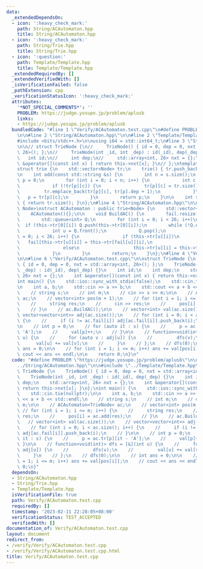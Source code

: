 ```yaml
---
data:
  _extendedDependsOn:
  - icon: ':heavy_check_mark:'
    path: String/ACAutomaton.hpp
    title: String/ACAutomaton.hpp
  - icon: ':heavy_check_mark:'
    path: String/Trie.hpp
    title: String/Trie.hpp
  - icon: ':question:'
    path: Template/Template.hpp
    title: Template/Template.hpp
  _extendedRequiredBy: []
  _extendedVerifiedWith: []
  _isVerificationFailed: false
  _pathExtension: cpp
  _verificationStatusIcon: ':heavy_check_mark:'
  attributes:
    '*NOT_SPECIAL_COMMENTS*': ''
    PROBLEM: https://judge.yosupo.jp/problem/aplusb
    links:
    - https://judge.yosupo.jp/problem/aplusb
  bundledCode: "#line 1 \"Verify/ACAutomaton.test.cpp\"\n#define PROBLEM \"https://judge.yosupo.jp/problem/aplusb\"\
    \n\n#line 2 \"String/ACAutomaton.hpp\"\n\n#line 2 \"Template/Template.hpp\"\n\n\
    #include <bits/stdc++.h>\n\nusing i64 = std::int64_t;\n#line 3 \"String/Trie.hpp\"\
    \n\n// struct TrieNode {\n//     TrieNode() { id = 0, dep = 0, nxt = std::array<int,\
    \ 26>(); };\n//     TrieNode(int _id, int _dep) : id(_id), dep(_dep) {}\n//  \
    \   int id;\n//     int dep;\n//     std::array<int, 26> nxt = {};\n//     int\
    \ &operator[](const int x) { return this->nxt[x]; }\n// };\ntemplate <class Node>\n\
    struct trie {\n    std::vector<Node> tr;\n    trie() { tr.push_back(Node()); };\n\
    \n    int add(const std::string &s) {\n        int n = s.size();\n        int\
    \ p = 0;\n        for (int i = 0; i < n; i++) {\n            int c = s[i] - 'A';\n\
    \            if (!tr[p][c]) {\n                tr[p][c] = tr.size();\n       \
    \         tr.emplace_back(tr[p][c], tr[p].dep + 1);\n            }\n         \
    \   p = tr[p][c];\n        }\n        return p;\n    }\n\n    int size() const\
    \ { return tr.size(); }\n};\n#line 4 \"String/ACAutomaton.hpp\"\n\ntemplate <class\
    \ Node>\nstruct ACAutomaton : public trie<Node> {\n    std::vector<int> fail;\n\
    \    ACAutomaton(){};\n\n    void BuildAC() {\n        fail.resize(this->tr.size());\n\
    \        std::queue<int> Q;\n        for (int i = 0; i < 26; i++)\n          \
    \  if (this->tr[0][i]) Q.push(this->tr[0][i]);\n        while (!Q.empty()) {\n\
    \            int u = Q.front();\n            Q.pop();\n            for (int i\
    \ = 0; i < 26; i++) {\n                if (this->tr[u][i])\n                 \
    \   fail[this->tr[u][i]] = this->tr[fail[u]][i],\n                    Q.push(this->tr[u][i]);\n\
    \                else\n                    this->tr[u][i] = this->tr[fail[u]][i];\n\
    \            }\n        }\n        return;\n    }\n};\n#line 4 \"Verify/ACAutomaton.test.cpp\"\
    \n\n#line 6 \"Verify/ACAutomaton.test.cpp\"\n\nstruct TrieNode {\n    TrieNode()\
    \ { id = 0, dep = 0, nxt = std::array<int, 26>(); };\n    TrieNode(int _id, int\
    \ _dep) : id(_id), dep(_dep) {}\n    int id;\n    int dep;\n    std::array<int,\
    \ 26> nxt = {};\n    int &operator[](const int x) { return this->nxt[x]; }\n};\n\
    int main() {\n    std::ios::sync_with_stdio(false);\n    std::cin.tie(nullptr);\n\
    \n    int a, b;\n    std::cin >> a >> b;\n    std::cout << a + b << std::endl;\n\
    \    // string s;\n    // int m;\n    // cin >> s >> m;\n\n    // ACAutomaton<TrieNode>\
    \ ac;\n    // vector<int> pos(m + 1);\n    // for (int i = 1; i <= m; i++) {\n\
    \    //     string res;\n    //     cin >> res;\n    //     pos[i] = ac.add(res);\n\
    \    // }\n    // ac.BuildAC();\n\n    // vector<int> val(ac.size());\n    //\
    \ vector<vector<int>> adj(ac.size());\n    // for (int i = 0; i < ac.size(); i++)\
    \ {\n    //     if (i != ac.fail[i]) adj[ac.fail[i]].push_back(i);\n    // }\n\
    \n    // int p = 0;\n    // for (auto it : s) {\n    //     p = ac.tr[p][it -\
    \ 'A'];\n    //     val[p]++;\n    // }\n\n    // function<void(int)> dfs = [&](int\
    \ u) {\n    //     for (auto v : adj[u]) {\n    //         dfs(v);\n    //   \
    \      val[u] += val[v];\n    //     }\n    // };\n    // dfs(0);\n\n    // int\
    \ ans = 0;\n\n    // for (int i = 1; i <= m; i++) ans += val[pos[i]];\n    //\
    \ cout << ans << endl;\n\n    return 0;\n}\n"
  code: "#define PROBLEM \"https://judge.yosupo.jp/problem/aplusb\"\n\n#include \"\
    ../String/ACAutomaton.hpp\"\n\n#include \"../Template/Template.hpp\"\n\nstruct\
    \ TrieNode {\n    TrieNode() { id = 0, dep = 0, nxt = std::array<int, 26>(); };\n\
    \    TrieNode(int _id, int _dep) : id(_id), dep(_dep) {}\n    int id;\n    int\
    \ dep;\n    std::array<int, 26> nxt = {};\n    int &operator[](const int x) {\
    \ return this->nxt[x]; }\n};\nint main() {\n    std::ios::sync_with_stdio(false);\n\
    \    std::cin.tie(nullptr);\n\n    int a, b;\n    std::cin >> a >> b;\n    std::cout\
    \ << a + b << std::endl;\n    // string s;\n    // int m;\n    // cin >> s >>\
    \ m;\n\n    // ACAutomaton<TrieNode> ac;\n    // vector<int> pos(m + 1);\n   \
    \ // for (int i = 1; i <= m; i++) {\n    //     string res;\n    //     cin >>\
    \ res;\n    //     pos[i] = ac.add(res);\n    // }\n    // ac.BuildAC();\n\n \
    \   // vector<int> val(ac.size());\n    // vector<vector<int>> adj(ac.size());\n\
    \    // for (int i = 0; i < ac.size(); i++) {\n    //     if (i != ac.fail[i])\
    \ adj[ac.fail[i]].push_back(i);\n    // }\n\n    // int p = 0;\n    // for (auto\
    \ it : s) {\n    //     p = ac.tr[p][it - 'A'];\n    //     val[p]++;\n    //\
    \ }\n\n    // function<void(int)> dfs = [&](int u) {\n    //     for (auto v :\
    \ adj[u]) {\n    //         dfs(v);\n    //         val[u] += val[v];\n    //\
    \     }\n    // };\n    // dfs(0);\n\n    // int ans = 0;\n\n    // for (int i\
    \ = 1; i <= m; i++) ans += val[pos[i]];\n    // cout << ans << endl;\n\n    return\
    \ 0;\n}"
  dependsOn:
  - String/ACAutomaton.hpp
  - String/Trie.hpp
  - Template/Template.hpp
  isVerificationFile: true
  path: Verify/ACAutomaton.test.cpp
  requiredBy: []
  timestamp: '2023-02-11 22:28:05+08:00'
  verificationStatus: TEST_ACCEPTED
  verifiedWith: []
documentation_of: Verify/ACAutomaton.test.cpp
layout: document
redirect_from:
- /verify/Verify/ACAutomaton.test.cpp
- /verify/Verify/ACAutomaton.test.cpp.html
title: Verify/ACAutomaton.test.cpp
---
```

